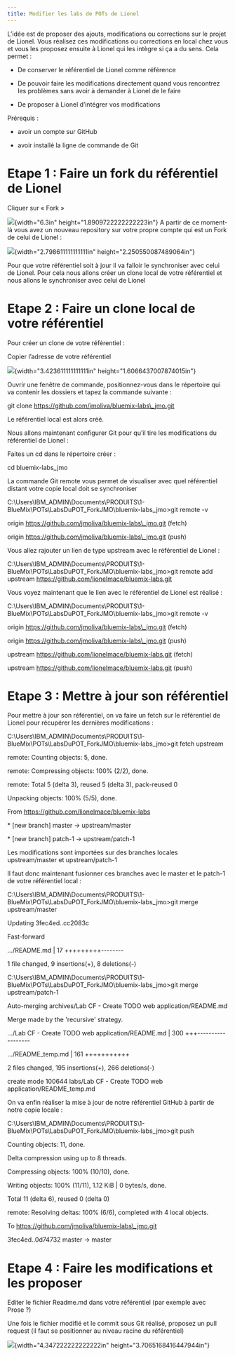 ```yaml
---
title: Modifier les labs de POTs de Lionel
---
```


L’idée est de proposer des ajouts, modifications ou corrections sur le
projet de Lionel. Vous réalisez ces modifications ou corrections en
local chez vous et vous les proposez ensuite à Lionel qui les intègre si
ça a du sens. Cela permet :

-   De conserver le référentiel de Lionel comme référence

-   De pouvoir faire les modifications directement quand vous rencontrez
    les problèmes sans avoir à demander à Lionel de le faire

-   De proposer à Lionel d’intégrer vos modifications

Prérequis :

-   avoir un compte sur GitHub

-   avoir installé la ligne de commande de Git

Etape 1 : Faire un fork du référentiel de Lionel
================================================

Cliquer sur « Fork »

![](media/image1.png){width="6.3in" height="1.8909722222222223in"} A
partir de ce moment-là vous avez un nouveau repository sur votre propre
compte qui est un Fork de celui de Lionel :

![](media/image2.png){width="2.798611111111111in"
height="2.250550087489064in"}

Pour que votre référentiel soit à jour il va falloir le synchroniser
avec celui de Lionel. Pour cela nous allons créer un clone local de
votre référentiel et nous allons le synchroniser avec celui de Lionel

Etape 2 : Faire un clone local de votre référentiel
===================================================

Pour créer un clone de votre référentiel :

Copier l’adresse de votre référentiel

![](media/image3.png){width="3.423611111111111in"
height="1.6066437007874015in"}

Ouvrir une fenêtre de commande, positionnez-vous dans le répertoire qui
va contenir les dossiers et tapez la commande suivante :

git clone https://github.com/jmoliva/bluemix-labs\_jmo.git

Le référentiel local est alors créé.

Nous allons maintenant configurer Git pour qu’il tire les modifications
du référentiel de Lionel :

Faites un cd dans le répertoire créer :

cd bluemix-labs\_jmo

La commande Git remote vous permet de visualiser avec quel référentiel
distant votre copie local doit se synchroniser

C:\\Users\\IBM\_ADMIN\\Documents\\PRODUITS\\1-BlueMix\\POTs\\LabsDuPOT\_ForkJMO\\bluemix-labs\_jmo&gt;git
remote -v

origin https://github.com/jmoliva/bluemix-labs\_jmo.git (fetch)

origin https://github.com/jmoliva/bluemix-labs\_jmo.git (push)

Vous allez rajouter un lien de type upstream avec le référentiel de
Lionel :

C:\\Users\\IBM\_ADMIN\\Documents\\PRODUITS\\1-BlueMix\\POTs\\LabsDuPOT\_ForkJMO\\bluemix-labs\_jmo&gt;git
remote add upstream <https://github.com/lionelmace/bluemix-labs.git>

Vous voyez maintenant que le lien avec le référentiel de Lionel est
réalisé :

C:\\Users\\IBM\_ADMIN\\Documents\\PRODUITS\\1-BlueMix\\POTs\\LabsDuPOT\_ForkJMO\\bluemix-labs\_jmo&gt;git
remote -v

origin https://github.com/jmoliva/bluemix-labs\_jmo.git (fetch)

origin https://github.com/jmoliva/bluemix-labs\_jmo.git (push)

upstream https://github.com/lionelmace/bluemix-labs.git (fetch)

upstream https://github.com/lionelmace/bluemix-labs.git (push)

Etape 3 : Mettre à jour son référentiel
=======================================

Pour mettre à jour son référentiel, on va faire un fetch sur le
référentiel de Lionel pour récupérer les dernières modifications :

C:\\Users\\IBM\_ADMIN\\Documents\\PRODUITS\\1-BlueMix\\POTs\\LabsDuPOT\_ForkJMO\\bluemix-labs\_jmo&gt;git
fetch upstream

remote: Counting objects: 5, done.

remote: Compressing objects: 100% (2/2), done.

remote: Total 5 (delta 3), reused 5 (delta 3), pack-reused 0

Unpacking objects: 100% (5/5), done.

From https://github.com/lionelmace/bluemix-labs

\* \[new branch\] master -&gt; upstream/master

\* \[new branch\] patch-1 -&gt; upstream/patch-1

Les modifications sont importées sur des branches locales
upstream/master et upstream/patch-1

Il faut donc maintenant fusionner ces branches avec le master et le
patch-1 de votre référentiel local :

C:\\Users\\IBM\_ADMIN\\Documents\\PRODUITS\\1-BlueMix\\POTs\\LabsDuPOT\_ForkJMO\\bluemix-labs\_jmo&gt;git
merge upstream/master

Updating 3fec4ed..cc2083c

Fast-forward

.../README.md | 17 +++++++++--------

1 file changed, 9 insertions(+), 8 deletions(-)

C:\\Users\\IBM\_ADMIN\\Documents\\PRODUITS\\1-BlueMix\\POTs\\LabsDuPOT\_ForkJMO\\bluemix-labs\_jmo&gt;git
merge upstream/patch-1

Auto-merging archives/Lab CF - Create TODO web application/README.md

Merge made by the 'recursive' strategy.

.../Lab CF - Create TODO web application/README.md | 300
+++------------------

.../README\_temp.md | 161 +++++++++++

2 files changed, 195 insertions(+), 266 deletions(-)

create mode 100644 labs/Lab CF - Create TODO web
application/README\_temp.md

On va enfin réaliser la mise à jour de notre référentiel GitHub à partir
de notre copie locale :

C:\\Users\\IBM\_ADMIN\\Documents\\PRODUITS\\1-BlueMix\\POTs\\LabsDuPOT\_ForkJMO\\bluemix-labs\_jmo&gt;git
push

Counting objects: 11, done.

Delta compression using up to 8 threads.

Compressing objects: 100% (10/10), done.

Writing objects: 100% (11/11), 1.12 KiB | 0 bytes/s, done.

Total 11 (delta 6), reused 0 (delta 0)

remote: Resolving deltas: 100% (6/6), completed with 4 local objects.

To https://github.com/jmoliva/bluemix-labs\_jmo.git

3fec4ed..0d74732 master -&gt; master

Etape 4 : Faire les modifications et les proposer
=================================================

Editer le fichier Readme.md dans votre référentiel (par exemple avec
Prose ?)

Une fois le fichier modifié et le commit sous Git réalisé, proposez un
pull request (il faut se positionner au niveau racine du référentiel)

![](media/image4.png){width="4.347222222222222in"
height="3.7065168416447944in"}
